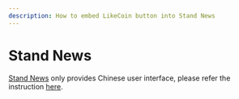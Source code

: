 ```yaml
---
description: How to embed LikeCoin button into Stand News
---
```


# Stand News

[Stand News](https://www.thestandnews.com/) only provides Chinese user interface, please refer the instruction [here](https://docs.like.co/v/zh/user-guide/creator/blogging-platforms/thestandnews).

